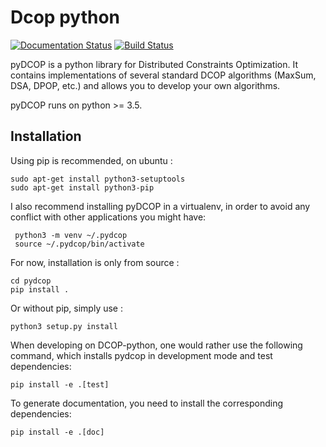 # Dcop python

[![Documentation Status](https://readthedocs.org/projects/pydcop/badge/?version=latest)](http://pydcop.readthedocs.io/en/latest/?badge=latest)
[![Build Status](https://travis-ci.org/Orange-OpenSource/pyDcop.svg?branch=master)](https://travis-ci.org/Orange-OpenSource/pyDcop)

pyDCOP is a python library for Distributed Constraints Optimization.
It contains implementations of several standard DCOP algorithms (MaxSum, DSA,
DPOP, etc.) and allows you to develop your own algorithms.

pyDCOP runs on python >= 3.5.
 
## Installation

Using pip is recommended, on ubuntu :

    sudo apt-get install python3-setuptools
    sudo apt-get install python3-pip


I also recommend installing pyDCOP in a virtualenv, in order to avoid any
conflict with other applications you might have:

     python3 -m venv ~/.pydcop
     source ~/.pydcop/bin/activate

For now, installation is only from source :

    cd pydcop
    pip install .

Or without pip, simply use :

    python3 setup.py install
    
When developing on DCOP-python, one would rather use the following command,
which installs pydcop in development mode and test dependencies:

    pip install -e .[test]

To generate documentation, you need to install the corresponding dependencies:

    pip install -e .[doc]

